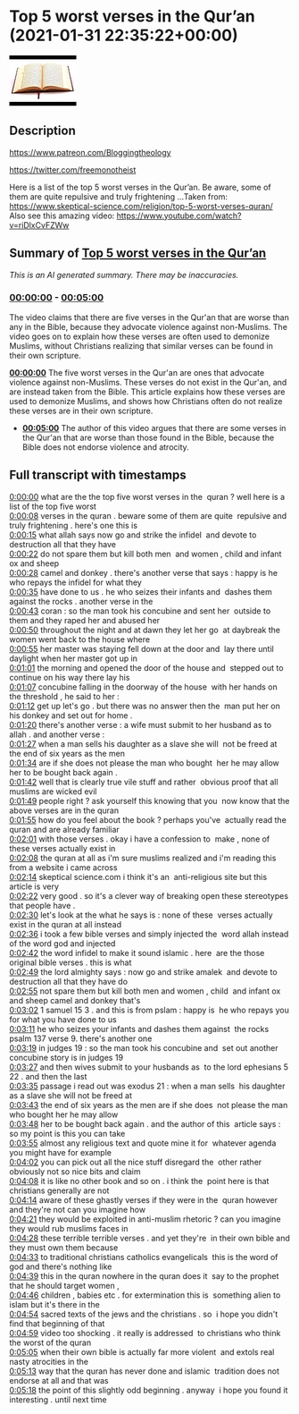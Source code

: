# Top 5 worst verses in the Qur’an (2021-01-31 22:35:22+00:00)

![alt Top 5 worst verses in the Qur’an](vvMo_Ax195I.jpg "Top 5 worst verses in the Qur’an")

## Description

https://www.patreon.com/Bloggingtheology

https://twitter.com/freemonotheist

Here is a list of the top 5 worst verses in the Qur’an. Be aware, some of them are quite repulsive and truly frightening …Taken from: https://www.skeptical-science.com/religion/top-5-worst-verses-quran/
Also see this amazing video: https://www.youtube.com/watch?v=riDlxCvFZWw

## Summary of [Top 5 worst verses in the Qur’an](https://www.youtube.com/watch?v=vvMo_Ax195I)


*This is an AI generated summary. There may be inaccuracies. [](/)*

### [00:00:00](https://www.youtube.com/watch?v=vvMo_Ax195I&t=0) - [00:05:00](https://www.youtube.com/watch?v=vvMo_Ax195I&t=300)

The video claims that there are five verses in the Qur'an that are worse than any in the Bible, because they advocate violence against non-Muslims. The video goes on to explain how these verses are often used to demonize Muslims, without Christians realizing that similar verses can be found in their own scripture.

**[00:00:00](https://www.youtube.com/watch?v=vvMo_Ax195I&t=0)** The five worst verses in the Qur'an are ones that advocate violence against non-Muslims. These verses do not exist in the Qur'an, and are instead taken from the Bible. This article explains how these verses are used to demonize Muslims, and shows how Christians often do not realize these verses are in their own scripture.
* **[00:05:00](https://www.youtube.com/watch?v=vvMo_Ax195I&t=300)** The author of this video argues that there are some verses in the Qur'an that are worse than those found in the Bible, because the Bible does not endorse violence and atrocity.

## Full transcript with timestamps

[0:00:00](https://youtu.be/vvMo_Ax195I?t=0) what are the the top five worst verses in the 
quran ? well here is a list of the top five worst    
[0:00:08](https://youtu.be/vvMo_Ax195I?t=8) verses in the quran . beware some of them are quite 
repulsive and truly frightening . here's one this is    
[0:00:15](https://youtu.be/vvMo_Ax195I?t=15) what allah says now go and strike the infidel 
and devote to destruction all that they have    
[0:00:22](https://youtu.be/vvMo_Ax195I?t=22) do not spare them but kill both men 
and women , child and infant ox and sheep    
[0:00:28](https://youtu.be/vvMo_Ax195I?t=28) camel and donkey . there's another verse that says :
happy is he who repays the infidel for what they    
[0:00:35](https://youtu.be/vvMo_Ax195I?t=35) have done to us . he who seizes their infants and 
dashes them against the rocks . another verse in the    
[0:00:43](https://youtu.be/vvMo_Ax195I?t=43) coran : so the man took his concubine and sent her 
outside to them and they raped her and abused her    
[0:00:50](https://youtu.be/vvMo_Ax195I?t=50) throughout the night and at dawn they let her go 
at daybreak the women went back to the house where    
[0:00:55](https://youtu.be/vvMo_Ax195I?t=55) her master was staying fell down at the door and 
lay there until daylight when her master got up in    
[0:01:01](https://youtu.be/vvMo_Ax195I?t=61) the morning and opened the door of the house and 
stepped out to continue on his way there lay his    
[0:01:07](https://youtu.be/vvMo_Ax195I?t=67) concubine falling in the doorway of the house 
with her hands on the threshold , he said to her :   
[0:01:12](https://youtu.be/vvMo_Ax195I?t=72) get up let's go . but there was no answer then the 
man put her on his donkey and set out for home .    
[0:01:20](https://youtu.be/vvMo_Ax195I?t=80) there's another verse : a wife must submit to her husband as to allah . and another verse :   
[0:01:27](https://youtu.be/vvMo_Ax195I?t=87) when a man sells his daughter as a slave she will 
not be freed at the end of six years as the men    
[0:01:34](https://youtu.be/vvMo_Ax195I?t=94) are if she does not please the man who bought 
her he may allow her to be bought back again .  
[0:01:42](https://youtu.be/vvMo_Ax195I?t=102) well that is clearly true vile stuff and rather 
obvious proof that all muslims are wicked evil    
[0:01:49](https://youtu.be/vvMo_Ax195I?t=109) people right ? ask yourself this knowing that you 
now know that the above verses are in the quran    
[0:01:55](https://youtu.be/vvMo_Ax195I?t=115) how do you feel about the book ? perhaps you've 
actually read the quran and are already familiar    
[0:02:01](https://youtu.be/vvMo_Ax195I?t=121) with those verses . okay i have a confession to 
make , none of these verses actually exist in    
[0:02:08](https://youtu.be/vvMo_Ax195I?t=128) the quran at all as i'm sure muslims realized 
and i'm reading this from a website i came across    
[0:02:14](https://youtu.be/vvMo_Ax195I?t=134) skeptical science.com i think it's an 
anti-religious site but this article is very    
[0:02:22](https://youtu.be/vvMo_Ax195I?t=142) very good . so it's a clever way of
breaking open these stereotypes that people have .  
[0:02:30](https://youtu.be/vvMo_Ax195I?t=150) let's look at the what he says is : none of these 
verses actually exist in the quran at all instead    
[0:02:36](https://youtu.be/vvMo_Ax195I?t=156) i took a few bible verses and simply injected the 
word allah instead of the word god and injected    
[0:02:42](https://youtu.be/vvMo_Ax195I?t=162) the word infidel to make it sound islamic . here 
are the those original bible verses . this is what    
[0:02:49](https://youtu.be/vvMo_Ax195I?t=169) the lord almighty says : now go and strike amalek 
and devote to destruction all that they have do    
[0:02:55](https://youtu.be/vvMo_Ax195I?t=175) not spare them but kill both men and women , child 
and infant ox and sheep camel and donkey that's    
[0:03:02](https://youtu.be/vvMo_Ax195I?t=182) 1 samuel 15 3 . and this is from pslam : happy is 
he who repays you for what you have done to us    
[0:03:11](https://youtu.be/vvMo_Ax195I?t=191) he who seizes your infants and dashes them against 
the rocks psalm 137 verse 9. there's another one    
[0:03:19](https://youtu.be/vvMo_Ax195I?t=199) in judges 19 : so the man took his concubine and 
set out another concubine story is in judges 19    
[0:03:27](https://youtu.be/vvMo_Ax195I?t=207) and then wives submit to your husbands as 
to the lord ephesians 5 22 . and then the last    
[0:03:35](https://youtu.be/vvMo_Ax195I?t=215) passage i read out was exodus 21 : when a man sells 
his daughter as a slave she will not be freed at    
[0:03:43](https://youtu.be/vvMo_Ax195I?t=223) the end of six years as the men are if she does 
not please the man who bought her he may allow    
[0:03:48](https://youtu.be/vvMo_Ax195I?t=228) her to be bought back again . and the author of this 
article says : so my point is this you can take    
[0:03:55](https://youtu.be/vvMo_Ax195I?t=235) almost any religious text and quote mine it for 
whatever agenda you might have for example    
[0:04:02](https://youtu.be/vvMo_Ax195I?t=242) you can pick out all the nice stuff disregard the 
other rather obviously not so nice bits and claim    
[0:04:08](https://youtu.be/vvMo_Ax195I?t=248) it is like no other book and so on . i think the 
point here is that christians generally are not    
[0:04:14](https://youtu.be/vvMo_Ax195I?t=254) aware of these ghastly verses if they were in the 
quran however and they're not can you imagine how    
[0:04:21](https://youtu.be/vvMo_Ax195I?t=261) they would be exploited in anti-muslim rhetoric ?
can you imagine they would rub muslims faces in    
[0:04:28](https://youtu.be/vvMo_Ax195I?t=268) these terrible terrible verses . and yet they're 
in their own bible and they must own them because    
[0:04:33](https://youtu.be/vvMo_Ax195I?t=273) to traditional christians catholics evangelicals 
this is the word of god and there's nothing like    
[0:04:39](https://youtu.be/vvMo_Ax195I?t=279) this in the quran nowhere in the quran does it 
say to the prophet that he should target women ,  
[0:04:46](https://youtu.be/vvMo_Ax195I?t=286) children , babies etc . for extermination this is 
something alien to islam but it's there in the    
[0:04:54](https://youtu.be/vvMo_Ax195I?t=294) sacred texts of the jews and the christians . so 
i hope you didn't find that beginning of that    
[0:04:59](https://youtu.be/vvMo_Ax195I?t=299) video too shocking . it really is addressed 
to christians who think the worst of the quran    
[0:05:05](https://youtu.be/vvMo_Ax195I?t=305) when their own bible is actually far more violent 
and extols real nasty atrocities in the    
[0:05:13](https://youtu.be/vvMo_Ax195I?t=313) way that the quran has never done and islamic 
tradition does not endorse at all and that was    
[0:05:18](https://youtu.be/vvMo_Ax195I?t=318) the point of this slightly odd beginning . anyway 
i hope you found it interesting . until next time  
